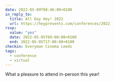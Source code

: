 ```yaml
---
date: 2022-05-09T08:46:00+0100
in_reply_to:
  title: All Day Hey! 2022
  url: https://heypresents.com/conferences/2022
rsvp:
  value: "yes"
  date: 2022-05-05T09:00:00+0100
  end: 2022-05-05T17:00:00+0100
checkin: Everyman Cinema Leeds
tags:
  - conference
  - virtual
---
```


What a pleasure to attend in-person this year!
